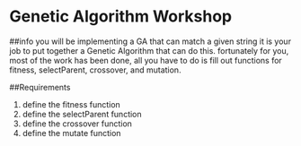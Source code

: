 # Genetic Algorithm Workshop

##info
you will be implementing a GA that can match a given string 
it is your job to put together a Genetic Algorithm that can do this.
fortunately for you, most of the work has been done, all you have to do is fill out functions for fitness, selectParent, crossover, and mutation.


##Requirements
1. define the fitness function
2. define the selectParent function
3. define the crossover function
4. define the mutate function
